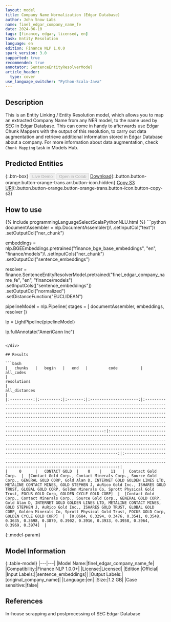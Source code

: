 ```yaml
---
layout: model
title: Company Name Normalization (Edgar Database)
author: John Snow Labs
name: finel_edgar_company_name_fe
date: 2024-06-10
tags: [finance, edgar, licensed, en]
task: Entity Resolution
language: en
edition: Finance NLP 1.0.0
spark_version: 3.0
supported: true
recommended: true
annotator: SentenceEntityResolverModel
article_header:
  type: cover
use_language_switcher: "Python-Scala-Java"
---
```


## Description

This is an Entity Linking / Entity Resolution model, which allows you to map an extracted Company Name from any NER model, to the name used by SEC in Edgar Database. This can come in handy to afterwards use Edgar Chunk Mappers with the output of this resolution, to carry out data augmentation and retrieve additional information stored in Edgar Database about a company. For more information about data augmentation, check `Chunk Mapping` task in Models Hub.

## Predicted Entities



{:.btn-box}
<button class="button button-orange" disabled>Live Demo</button>
<button class="button button-orange" disabled>Open in Colab</button>
[Download](https://s3.amazonaws.com/auxdata.johnsnowlabs.com/finance/models/finel_edgar_company_name_fe_en_1.0.0_3.0_1718020983963.zip){:.button.button-orange.button-orange-trans.arr.button-icon.hidden}
[Copy S3 URI](s3://auxdata.johnsnowlabs.com/finance/models/finel_edgar_company_name_fe_en_1.0.0_3.0_1718020983963.zip){:.button.button-orange.button-orange-trans.button-icon.button-copy-s3}

## How to use



<div class="tabs-box" markdown="1">
{% include programmingLanguageSelectScalaPythonNLU.html %}
```python
documentAssembler = nlp.DocumentAssembler()\
      .setInputCol("text")\
      .setOutputCol("ner_chunk")

embeddings = nlp.BGEEmbeddings.pretrained("finance_bge_base_embeddings", "en", "finance/models")\ 
      .setInputCols("ner_chunk") \
      .setOutputCol("sentence_embeddings")
    
resolver = finance.SentenceEntityResolverModel.pretrained("finel_edgar_company_name_fe", "en", "finance/models") \
    .setInputCols(["sentence_embeddings"]) \
    .setOutputCol("normalized")\
    .setDistanceFunction("EUCLIDEAN")

pipelineModel = nlp.Pipeline(
      stages = [
          documentAssembler,
          embeddings,
          resolver
      ])

lp = LightPipeline(pipelineModel)

lp.fullAnnotate("AmeriCann Inc")
```

</div>

## Results

```bash
|   chunks   |   begin   |   end   |         code          |                                                                                                                                                                                                                                        all_codes                                                                                                                                                                                                                                         |                                                                                                                                                                                                           resolutions                                                                                                                                                                                                           |                                                                                                 all_distances                                                                                                 |
|:----------:|:---------:|:-------:|:---------------------:|:----------------------------------------------------------------------------------------------------------------------------------------------------------------------------------------------------------------------------------------------------------------------------------------------------------------------------------------------------------------------------------------------------------------------------------------------------------------------------------------:|:-----------------------------------------------------------------------------------------------------------------------------------------------------------------------------------------------------------------------------------------------------------------------------------------------------------------------------------------------------------------:|:---------------------------------------------------------------------------------------------------------------------------------------------------------------------------------------------------------------:|
|     0      |   CONTACT GOLD  |    0    |    11   |  Contact Gold Corp.  |  [Contact Gold Corp., Contact Minerals Corp., Source Gold Corp., GENERAL GOLD CORP, Gold Alan D, INTERNET GOLD GOLDEN LINES LTD, METALINE CONTACT MINES, GOLD STEPHEN J, AuRico Gold Inc., ISHARES GOLD TRUST, GLOBAL GOLD CORP, Golden Minerals Co, Sprott Physical Gold Trust, FOCUS GOLD Corp, GOLDEN CYCLE GOLD CORP]  |  [Contact Gold Corp., Contact Minerals Corp., Source Gold Corp., GENERAL GOLD CORP, Gold Alan D, INTERNET GOLD GOLDEN LINES LTD, METALINE CONTACT MINES, GOLD STEPHEN J, AuRico Gold Inc., ISHARES GOLD TRUST, GLOBAL GOLD CORP, Golden Minerals Co, Sprott Physical Gold Trust, FOCUS GOLD Corp, GOLDEN CYCLE GOLD CORP]  |  [0.0684, 0.3294, 0.3476, 0.3541, 0.3548, 0.3635, 0.3698, 0.3879, 0.3902, 0.3916, 0.3933, 0.3958, 0.3964, 0.3969, 0.3974]  |

```

{:.model-param}
## Model Information

{:.table-model}
|---|---|
|Model Name:|finel_edgar_company_name_fe|
|Compatibility:|Finance NLP 1.0.0+|
|License:|Licensed|
|Edition:|Official|
|Input Labels:|[sentence_embeddings]|
|Output Labels:|[original_company_name]|
|Language:|en|
|Size:|1.2 GB|
|Case sensitive:|false|

## References

In-house scrapping and postprocessing of SEC Edgar Database